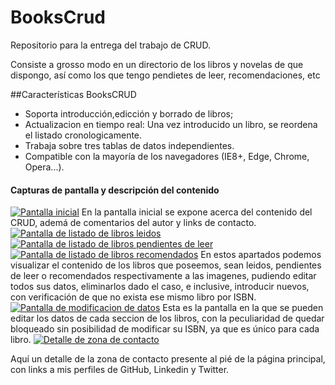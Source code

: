 # BooksCrud
Repositorio para la entrega del trabajo de CRUD. 

Consiste a grosso modo en un directorio de los libros y novelas de que dispongo, así como los que tengo pendietes de leer, recomendaciones, etc

##Características BooksCRUD

- Soporta introducción,edicción y borrado de libros;
- Actualizacion en tiempo real: Una vez introducido un libro, se reordena el listado cronologicamente.
- Trabaja sobre tres tablas de datos independientes.
- Compatible con la mayoría de los navegadores (IE8+, Edge, Chrome, Opera...).


#### Capturas de pantalla y descripción del contenido
[![Pantalla inicial](https://github.com/Alegarse/BooksCrud/blob/master/Desc/Desc1.PNG "Pantalla inicial")](https://github.com/Alegarse/BooksCrud/blob/master/Desc/Desc1.PNG "Pantalla inicial")
 En la pantalla inicial se expone acerca del contenido del CRUD, ademá de comentarios del autor y links de contacto.
[![Pantalla de listado de libros leidos](https://github.com/Alegarse/BooksCrud/blob/master/Desc/Desc2.PNG "Pantalla de listado de libros leidos")](https://github.com/Alegarse/BooksCrud/blob/master/Desc/Desc2.PNG "Pantalla de listado de libros leidos")
[![Pantalla de listado de libros pendientes de leer](https://github.com/Alegarse/BooksCrud/blob/master/Desc/Desc3.PNG "Pantalla de listado de libros pendientes de leer")](https://github.com/Alegarse/BooksCrud/blob/master/Desc/Desc3.PNG "Pantalla de listado de libros pendientes de leer")
[![Pantalla de listado de libros recomendados](https://github.com/Alegarse/BooksCrud/blob/master/Desc/Desc4.PNG "Pantalla de listado de libros recomendados")](https://github.com/Alegarse/BooksCrud/blob/master/Desc/Desc4.PNG "Pantalla de listado de libros recomendados")
En estos apartados podemos visualizar el contenido de los libros que poseemos, sean leidos, pendientes de leer o recomendados respectivamente a las imagenes, pudiendo editar todos sus datos, eliminarlos dado el caso, e inclusive, introducir nuevos, con verificación de que no exista ese mismo libro por ISBN.
[![Pantalla de modificacion de datos](https://github.com/Alegarse/BooksCrud/blob/master/Desc/Desc5.PNG "Pantalla de modificacion de datos")](https://github.com/Alegarse/BooksCrud/blob/master/Desc/Desc5.PNG "Pantalla de modificacion de datos")
Esta es la pantalla en la que se pueden editar los datos de cada seccion de los libros, con la peculiaridad de quedar bloqueado sin posibilidad de modificar su ISBN, ya que es único para cada libro.
[![Detalle de zona de contacto](https://github.com/Alegarse/BooksCrud/blob/master/Desc/Desc6.PNG "Detalle de zona de contacto")](https://github.com/Alegarse/BooksCrud/blob/master/Desc/Desc6.PNG "Detalle de zona de contacto")

Aquí un detalle de la zona de contacto presente al pié de la página principal, con links a mis perfiles de GitHub, Linkedin y Twitter.
